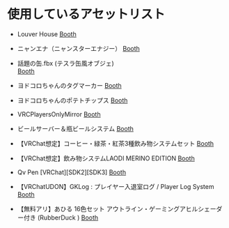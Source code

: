 # 使用しているアセットリスト

- Louver House
[Booth](https://booth.pm/ja/items/2370029)

- ニャンエナ（ニャンスターエナジー）
[Booth](https://doshiku.booth.pm/items/1323513)  


- 話題の缶.fbx (テスラ缶風オブジェ)  
[Booth](https://yanorei32.booth.pm/items/3419928)  


- ヨドコロちゃんのタグマーカー
[Booth](https://yodokoro.booth.pm/items/3109716)


- ヨドコロちゃんのポテトチップス
[Booth](https://yodokoro.booth.pm/items/2657402)


- VRCPlayersOnlyMirror
[Booth](https://booth.pm/ja/items/2685621)


- ビールサーバー＆瓶ビールシステム
[Booth](https://booth.pm/ja/items/1808463)


- 【VRChat想定】コーヒー・緑茶・紅茶3種飲み物システムセット
[Booth](https://bandaiurusi.booth.pm/items/1819201)


- 【VRChat想定】飲み物システムLAODI MERINO EDITION
[Booth](https://bandaiurusi.booth.pm/items/3458481)


- Qv Pen [VRChat][SDK2][SDK3]
[Booth](https://booth.pm/ja/items/1555789)

- 【VRChatUDON】GKLog : プレイヤー入退室ログ / Player Log System
[Booth](https://booth.pm/ja/items/2521621)


- 【無料アリ】あひる 16色セット アウトライン・ゲーミングアヒルシェーダー付き (RubberDuck )
[Booth](https://okpshop.booth.pm/items/2214230)